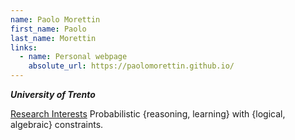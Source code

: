 ```yaml
---
name: Paolo Morettin
first_name: Paolo
last_name: Morettin
links:
  - name: Personal webpage
    absolute_url: https://paolomorettin.github.io/
---
```

_**University of Trento**_

<ins>Research Interests</ins>
Probabilistic {reasoning, learning} with {logical, algebraic} constraints.
